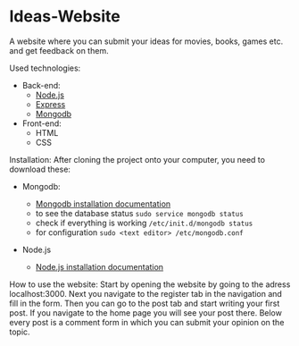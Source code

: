 # Ideas-Website

A website where you can submit your ideas for movies, books, games etc. and get feedback on them.

Used technologies:
- Back-end:
  - [Node.js](https://nodejs.org/en/)
  - [Express](http://expressjs.com/)
  - [Mongodb](https://www.mongodb.com/)
- Front-end:
  - HTML
  - CSS

Installation:
  After cloning the project onto your computer, you need to download these:
  - Mongodb: 
    - [Mongodb installation documentation](https://docs.mongodb.com/manual/tutorial/install-mongodb-on-ubuntu/#install-mongodb-community-edition)
    - to see the database status `sudo service mongodb status`
    - check if everything is working `/etc/init.d/mongodb status`
    - for configuration `sudo <text editor> /etc/mongodb.conf`
  
  - Node.js
    - [Node.js installation documentation](https://nodejs.org/en/download/package-manager/#debian-and-ubuntu-based-linux-distributions)

How to use the website:
  Start by opening the website by going to the adress localhost:3000. Next you navigate to the register tab in the navigation and fill in the form. Then you can go to the post tab and start writing your first post. If you navigate to the home page you will see your post there. Below every post is a comment form in which you can submit your opinion on the topic.
